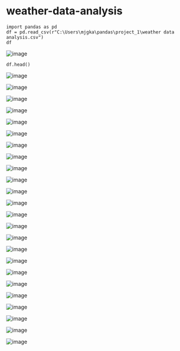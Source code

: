 # weather-data-analysis
```
import pandas as pd
df = pd.read_csv(r"C:\Users\mjgka\pandas\project_1\weather data analysis.csv")
df
```
![image](https://github.com/user-attachments/assets/fa1afda9-ea45-408a-893a-be018c0c1a43)

```
df.head()
```
![image](https://github.com/user-attachments/assets/b8dfc71f-c662-4ee0-b50f-1c6da25b059a)

![image](https://github.com/user-attachments/assets/c3451881-7d56-4029-8520-9efcf4acc3d2)

![image](https://github.com/user-attachments/assets/502d9221-bc6d-415d-8804-7479df0be398)

![image](https://github.com/user-attachments/assets/cda4b90b-651e-4995-9e9e-793e2945e49b)

![image](https://github.com/user-attachments/assets/c5662f0f-b518-4d77-a0a4-49f45719079a)

![image](https://github.com/user-attachments/assets/3ee35702-f418-486e-89a7-95b902fca46e)

![image](https://github.com/user-attachments/assets/c417c576-2e53-453f-b28e-7f38fcc3aa6a)

![image](https://github.com/user-attachments/assets/daa7a9e1-2c31-43f9-86a1-e4837a671c11)

![image](https://github.com/user-attachments/assets/3209e0c3-79fd-46b3-ad8b-ed151955fd24)

![image](https://github.com/user-attachments/assets/e972710f-9be3-4ed5-b6e1-cb86904aa119)

![image](https://github.com/user-attachments/assets/3d46f3c8-4ad7-4449-bfd5-65c98651324b)

![image](https://github.com/user-attachments/assets/2bfd02a2-3527-4a90-aaa5-39b54d3b3ab2)

![image](https://github.com/user-attachments/assets/fc38a325-04ff-4357-98eb-0c78c55e3d23)

![image](https://github.com/user-attachments/assets/0ae9f70b-70b7-4806-9765-50d8161c15c5)

![image](https://github.com/user-attachments/assets/d8923fca-063e-4695-bfe6-4e1ae6bea6fe)

![image](https://github.com/user-attachments/assets/0364d1a5-ffc4-4a8d-9857-709ebe140544)

![image](https://github.com/user-attachments/assets/835c3b11-3a99-4cc1-8ef5-1edd5b937754)

![image](https://github.com/user-attachments/assets/5ba610ee-20b0-473a-8ca1-52dedc3be88c)

![image](https://github.com/user-attachments/assets/7125784b-7c1a-4fd7-8236-99555773291e)

![image](https://github.com/user-attachments/assets/d7989622-c193-44ea-9079-7cf9373bbd97)

![image](https://github.com/user-attachments/assets/a9b98a0b-779d-4efa-92e9-9e1959b8e024)

![image](https://github.com/user-attachments/assets/717a2869-0b5a-415d-bb71-5ddbf5b32452)

![image](https://github.com/user-attachments/assets/38c2b1f9-00fe-4f69-85f8-97dd173eedb0)

![image](https://github.com/user-attachments/assets/4204ba0a-2821-45c4-8ebd-766449c12c47)




